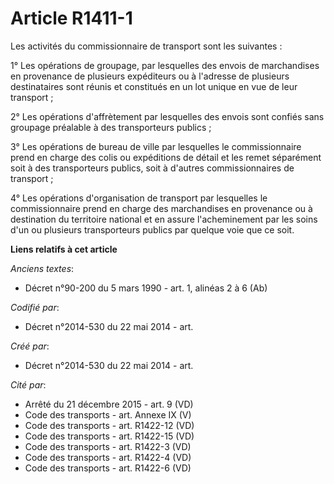 # Article R1411-1

Les activités du commissionnaire de transport sont les suivantes :

1° Les opérations de groupage, par lesquelles des envois de marchandises en provenance de plusieurs expéditeurs ou à
l'adresse de plusieurs destinataires sont réunis et constitués en un lot unique en vue de leur transport ;

2° Les opérations d'affrètement par lesquelles des envois sont confiés sans groupage préalable à des transporteurs publics ;

3° Les opérations de bureau de ville par lesquelles le commissionnaire prend en charge des colis ou expéditions de détail et
les remet séparément soit à des transporteurs publics, soit à d'autres commissionnaires de transport ;

4° Les opérations d'organisation de transport par lesquelles le commissionnaire prend en charge des marchandises en
provenance ou à destination du territoire national et en assure l'acheminement par les soins d'un ou plusieurs transporteurs
publics par quelque voie que ce soit.

**Liens relatifs à cet article**

_Anciens textes_:

  - Décret n°90-200 du 5 mars 1990 - art. 1, alinéas 2 à 6 (Ab)

_Codifié par_:

  - Décret n°2014-530 du 22 mai 2014 - art.

_Créé par_:

  - Décret n°2014-530 du 22 mai 2014 - art.

_Cité par_:

  - Arrêté du 21 décembre 2015 - art. 9 (VD)
  - Code des transports - art. Annexe IX (V)
  - Code des transports - art. R1422-12 (VD)
  - Code des transports - art. R1422-15 (VD)
  - Code des transports - art. R1422-3 (VD)
  - Code des transports - art. R1422-4 (VD)
  - Code des transports - art. R1422-6 (VD)
